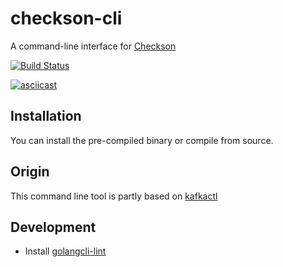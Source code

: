 # checkson-cli

A command-line interface for [Checkson](https://checkson.io)

[![Build Status](https://github.com/checkson-io/checkson-cli/workflows/Lint%20%2F%20Test%20%2F%20IT/badge.svg?branch=master)](https://github.com/checkson-io/checkson-cli/actions)

[![asciicast](https://asciinema.org/a/sa694VnwgjjvxsvBIEecJWbEx.svg)](https://asciinema.org/a/sa694VnwgjjvxsvBIEecJWbEx)

## Installation

You can install the pre-compiled binary or compile from source.


## Origin

This command line tool is partly based on [kafkactl](https://github.com/deviceinsight/kafkactl)

## Development

* Install [golangcli-lint](https://golangci-lint.run/usage/install/#local-installation)
